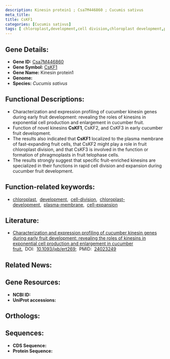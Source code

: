 ```yaml
---
description: Kinesin protein1 ; Csa7M446860 ; Cucumis sativus
meta_title:
title: CsKF1
categories: [Cucumis sativus]
tags: [ chloroplast,development,cell division,chloroplast development,plasma membrane,cell expansion ]
---
```


## Gene Details:
- **Gene ID:** [Csa7M446860]()
- **Gene Symbol:** <u>CsKF1</u>
- **Gene Name:** Kinesin protein1
- **Genome:** []()
- **Species:** *Cucumis sativus*

## Functional Descriptions:
   - Characterization and expression profiling of cucumber kinesin genes during early fruit development: revealing the roles of kinesins in exponential cell production and enlargement in cucumber fruit.
   - Function of novel kinesins **CsKF1**, CsKF2, and CsKF3 in early cucumber fruit development.
   - The results also indicated that **CsKF1** localized to the plasma membrane of fast-expanding fruit cells, that CsKF2 might play a role in fruit chloroplast division, and that CsKF3 is involved in the function or formation of phragmoplasts in fruit telophase cells.
   - The results strongly suggest that specific fruit-enriched kinesins are specialized in their functions in rapid cell division and expansion during cucumber fruit development.

## Function-related keywords:
   - [chloroplast](/tags/chloroplast/),&nbsp;&nbsp;[development](/tags/development/),&nbsp;&nbsp;[cell-division](/tags/cell-division/),&nbsp;&nbsp;[chloroplast-development](/tags/chloroplast-development/),&nbsp;&nbsp;[plasma-membrane](/tags/plasma-membrane/),&nbsp;&nbsp;[cell-expansion](/tags/cell-expansion/)

## Literature:
   - [Characterization and expression profiling of cucumber kinesin genes during early fruit development: revealing the roles of kinesins in exponential cell production and enlargement in cucumber fruit.](https://doi.org/10.1093/jxb/ert269)&nbsp;&nbsp;DOI:&nbsp;&nbsp;[10.1093/jxb/ert269](https://doi.org/10.1093/jxb/ert269);&nbsp;&nbsp;PMID:&nbsp;&nbsp;[24023249](https://pubmed.ncbi.nlm.nih.gov/24023249/)

## Related News:

## Gene Resources:
- **NCBI ID:**  [](https://www.ncbi.nlm.nih.gov/gene/?term=)
- **UniProt accessions:**  [](https://www.uniprot.org/uniprotkb//entry)

## Orthologs:

## Sequences:
- **CDS Sequence:**
- **Protein Sequence:**
